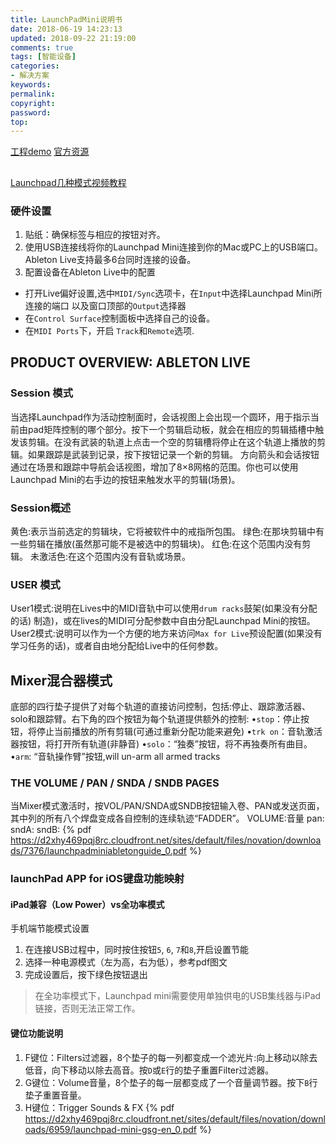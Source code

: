 ```yaml
---
title: LaunchPadMini说明书
date: 2018-06-19 14:23:13
updated: 2018-09-22 21:19:00
comments: true
tags: [智能设备]
categories:
- 解决方案
keywords: 
permalink: 
copyright: 
password: 
top:   
---
```

[工程demo](https://d2xhy469pqj8rc.cloudfront.net/sites/default/files/novation/downloads/9678/launchpad-demo-project-2014.zip)
[官方资源](https://global.novationmusic.com/launch/launchpad-mini/support-downloads)
##
[Launchpad几种模式视频教程](https://global.novationmusic.com/answerbase/category/launchpad-video-tutorial)

###  硬件设置
1. 贴纸：确保标签与相应的按钮对齐。
2. 使用USB连接线将你的Launchpad Mini连接到你的Mac或PC上的USB端口。Ableton Live支持最多6台同时连接的设备。
3. 配置设备在Ableton Live中的配置
* 打开Live偏好设置,选中`MIDI/Sync`选项卡，在`Input`中选择Launchpad Mini所连接的端口
以及窗口顶部的`Output`选择器
* 在`Control Surface`控制面板中选择自己的设备。
* 在`MIDI Ports`下，开启 `Track`和`Remote`选项.
## PRODUCT OVERVIEW: ABLETON LIVE
### Session 模式
当选择Launchpad作为活动控制面时，会话视图上会出现一个圆环，用于指示当前由pad矩阵控制的哪个部分。按下一个剪辑启动板，就会在相应的剪辑插槽中触发该剪辑。在没有武装的轨道上点击一个空的剪辑槽将停止在这个轨道上播放的剪辑。如果跟踪是武装到记录，按下按钮记录一个新的剪辑。
方向箭头和会话按钮通过在场景和跟踪中导航会话视图，增加了8×8网格的范围。你也可以使用Launchpad Mini的右手边的按钮来触发水平的剪辑(场景)。
### Session概述
黄色:表示当前选定的剪辑块，它将被软件中的戒指所包围。
绿色:在那块剪辑中有一些剪辑在播放(虽然那可能不是被选中的剪辑块)。
红色:在这个范围内没有剪辑。
未激活色:在这个范围内没有音轨或场景。
### USER 模式
User1模式:说明在Lives中的MIDI音轨中可以使用`drum racks`鼓架(如果没有分配的话)
制造)，或在lives的MIDI可分配参数中自由分配Launchpad Mini的按钮。
User2模式:说明可以作为一个方便的地方来访问`Max for Live`预设配置(如果没有学习任务的话)，或者自由地分配给Live中的任何参数。
## Mixer混合器模式
底部的四行垫子提供了对每个轨道的直接访问控制，包括:停止、跟踪激活器、solo和跟踪臂。右下角的四个按钮为每个轨道提供额外的控制:
•`stop`：停止按钮，将停止当前播放的所有剪辑(可通过重新分配功能来避免)
•`trk on`：音轨激活器按钮，将打开所有轨道(非静音)
•`solo`：“独奏”按钮，将不再独奏所有曲目。
•`arm`: “音轨操作臂”按钮,will un-arm all armed tracks
### THE VOLUME / PAN / SNDA / SNDB PAGES
当Mixer模式激活时，按VOL/PAN/SNDA或SNDB按钮输入卷、PAN或发送页面，其中列的所有八个焊盘变成各自控制的连续轨迹“FADDER”。
VOLUME:音量
pan:
sndA:
sndB:
{% pdf https://d2xhy469pqj8rc.cloudfront.net/sites/default/files/novation/downloads/7376/launchpadminiabletonguide_0.pdf %}

### launchPad APP for iOS键盘功能映射
#### iPad兼容（Low Power）vs全功率模式
手机端节能模式设置
1. 在连接USB过程中，同时按住按钮`5`, `6`, `7`和`8`,开启设置节能
2. 选择一种电源模式（左为高，右为低），参考pdf图文
3. 完成设置后，按下绿色按钮退出
> 在全功率模式下，Launchpad mini需要使用单独供电的USB集线器与iPad链接，否则无法正常工作。
#### 键位功能说明
1. F键位：Filters过滤器，8个垫子的每一列都变成一个滤光片:向上移动以除去低音，向下移动以除去高音。按`D`或`E`行的垫子重置Filter过滤器。
2. G键位：Volume音量，8个垫子的每一层都变成了一个音量调节器。按下`B`行垫子重置音量。
3. H键位：Trigger Sounds & FX
{% pdf https://d2xhy469pqj8rc.cloudfront.net/sites/default/files/novation/downloads/6959/launchpad-mini-gsg-en_0.pdf %}

